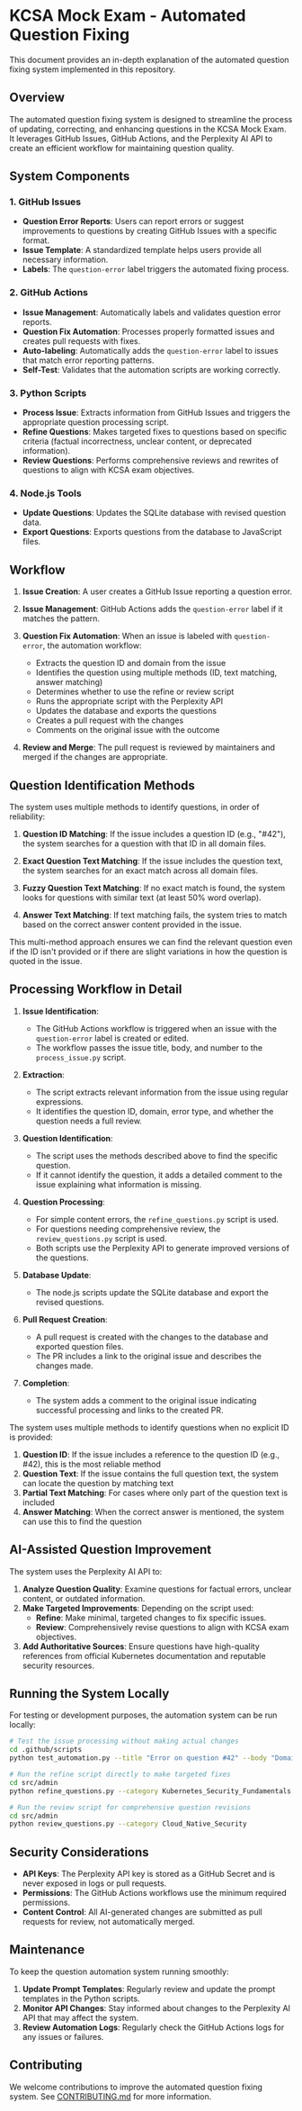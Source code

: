 # KCSA Mock Exam - Automated Question Fixing

This document provides an in-depth explanation of the automated question fixing system implemented in this repository.

## Overview

The automated question fixing system is designed to streamline the process of updating, correcting, and enhancing questions in the KCSA Mock Exam. It leverages GitHub Issues, GitHub Actions, and the Perplexity AI API to create an efficient workflow for maintaining question quality.

## System Components

### 1. GitHub Issues

- **Question Error Reports**: Users can report errors or suggest improvements to questions by creating GitHub Issues with a specific format.
- **Issue Template**: A standardized template helps users provide all necessary information.
- **Labels**: The `question-error` label triggers the automated fixing process.

### 2. GitHub Actions

- **Issue Management**: Automatically labels and validates question error reports.
- **Question Fix Automation**: Processes properly formatted issues and creates pull requests with fixes.
- **Auto-labeling**: Automatically adds the `question-error` label to issues that match error reporting patterns.
- **Self-Test**: Validates that the automation scripts are working correctly.

### 3. Python Scripts

- **Process Issue**: Extracts information from GitHub Issues and triggers the appropriate question processing script.
- **Refine Questions**: Makes targeted fixes to questions based on specific criteria (factual incorrectness, unclear content, or deprecated information).
- **Review Questions**: Performs comprehensive reviews and rewrites of questions to align with KCSA exam objectives.

### 4. Node.js Tools

- **Update Questions**: Updates the SQLite database with revised question data.
- **Export Questions**: Exports questions from the database to JavaScript files.

## Workflow

1. **Issue Creation**: A user creates a GitHub Issue reporting a question error.
2. **Issue Management**: GitHub Actions adds the `question-error` label if it matches the pattern.
3. **Question Fix Automation**: When an issue is labeled with `question-error`, the automation workflow:
   - Extracts the question ID and domain from the issue
   - Identifies the question using multiple methods (ID, text matching, answer matching)
   - Determines whether to use the refine or review script
   - Runs the appropriate script with the Perplexity API
   - Updates the database and exports the questions
   - Creates a pull request with the changes
   - Comments on the original issue with the outcome

4. **Review and Merge**: The pull request is reviewed by maintainers and merged if the changes are appropriate.

## Question Identification Methods

The system uses multiple methods to identify questions, in order of reliability:

1. **Question ID Matching**: If the issue includes a question ID (e.g., "#42"), the system searches for a question with that ID in all domain files.

2. **Exact Question Text Matching**: If the issue includes the question text, the system searches for an exact match across all domain files.

3. **Fuzzy Question Text Matching**: If no exact match is found, the system looks for questions with similar text (at least 50% word overlap).

4. **Answer Text Matching**: If text matching fails, the system tries to match based on the correct answer content provided in the issue.

This multi-method approach ensures we can find the relevant question even if the ID isn't provided or if there are slight variations in how the question is quoted in the issue.

## Processing Workflow in Detail

1. **Issue Identification**:
   - The GitHub Actions workflow is triggered when an issue with the `question-error` label is created or edited.
   - The workflow passes the issue title, body, and number to the `process_issue.py` script.

2. **Extraction**:
   - The script extracts relevant information from the issue using regular expressions.
   - It identifies the question ID, domain, error type, and whether the question needs a full review.

3. **Question Identification**:
   - The script uses the methods described above to find the specific question.
   - If it cannot identify the question, it adds a detailed comment to the issue explaining what information is missing.

4. **Question Processing**:
   - For simple content errors, the `refine_questions.py` script is used.
   - For questions needing comprehensive review, the `review_questions.py` script is used.
   - Both scripts use the Perplexity API to generate improved versions of the questions.

5. **Database Update**:
   - The node.js scripts update the SQLite database and export the revised questions.

6. **Pull Request Creation**:
   - A pull request is created with the changes to the database and exported question files.
   - The PR includes a link to the original issue and describes the changes made.

7. **Completion**:
   - The system adds a comment to the original issue indicating successful processing and links to the created PR.

The system uses multiple methods to identify questions when no explicit ID is provided:

1. **Question ID**: If the issue includes a reference to the question ID (e.g., #42), this is the most reliable method
2. **Question Text**: If the issue contains the full question text, the system can locate the question by matching text
3. **Partial Text Matching**: For cases where only part of the question text is included
4. **Answer Matching**: When the correct answer is mentioned, the system can use this to find the question

## AI-Assisted Question Improvement

The system uses the Perplexity AI API to:

1. **Analyze Question Quality**: Examine questions for factual errors, unclear content, or outdated information.
2. **Make Targeted Improvements**: Depending on the script used:
   - **Refine**: Make minimal, targeted changes to fix specific issues.
   - **Review**: Comprehensively revise questions to align with KCSA exam objectives.
3. **Add Authoritative Sources**: Ensure questions have high-quality references from official Kubernetes documentation and reputable security resources.

## Running the System Locally

For testing or development purposes, the automation system can be run locally:

```bash
# Test the issue processing without making actual changes
cd .github/scripts
python test_automation.py --title "Error on question #42" --body "Domain: Kubernetes_Security_Fundamentals" --dry-run

# Run the refine script directly to make targeted fixes
cd src/admin
python refine_questions.py --category Kubernetes_Security_Fundamentals --revision 1

# Run the review script for comprehensive question revisions
cd src/admin
python review_questions.py --category Cloud_Native_Security
```

## Security Considerations

- **API Keys**: The Perplexity API key is stored as a GitHub Secret and is never exposed in logs or pull requests.
- **Permissions**: The GitHub Actions workflows use the minimum required permissions.
- **Content Control**: All AI-generated changes are submitted as pull requests for review, not automatically merged.

## Maintenance

To keep the question automation system running smoothly:

1. **Update Prompt Templates**: Regularly review and update the prompt templates in the Python scripts.
2. **Monitor API Changes**: Stay informed about changes to the Perplexity AI API that may affect the system.
3. **Review Automation Logs**: Regularly check the GitHub Actions logs for any issues or failures.

## Contributing

We welcome contributions to improve the automated question fixing system. See [CONTRIBUTING.md](../CONTRIBUTING.md) for more information.
